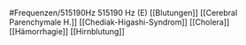 #Frequenzen/515190Hz
515190 Hz (E)
[[Blutungen]]
[[Cerebral Parenchymale H.]]
[[Chediak-Higashi-Syndrom]]
[[Cholera]]
[[Hämorrhagie]]
[[Hirnblutung]]
